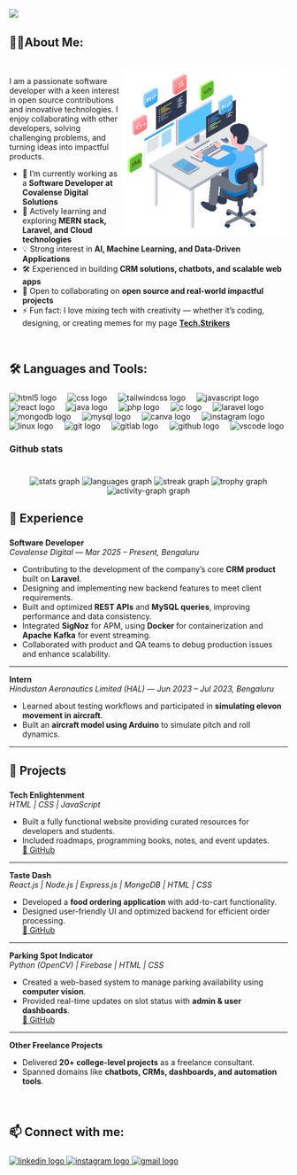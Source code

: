 <p align="left"> 
  <img src="https://readme-typing-svg.herokuapp.com?font=Fira+Code&size=25&duration=4000&pause=1000&color=65C5D4&center=false&vCenter=true&width=435&lines=Hey+👋+I'm+Chethan;Full+Stack+Developer;I+love+building+web+apps;Always+learning+new+tech!" />
</p>


###



###

<h2 align="left">👨‍💻About Me:</h2>

<br clear="both">

<img align="right" height="300" src="assets/RPjw1l5Ju9 (1).gif"  />

<p align="left">
I am a passionate software developer with a keen interest in open source contributions and innovative technologies.  
I enjoy collaborating with other developers, solving challenging problems, and turning ideas into impactful products.
</p>

<ul align="left">
  <li>🔭 I’m currently working as a <b>Software Developer at Covalense Digital Solutions</b></li>
  <li>🌱 Actively learning and exploring <b>MERN stack, Laravel, and Cloud technologies</b></li>
  <li>💡 Strong interest in <b>AI, Machine Learning, and Data-Driven Applications</b></li>
  <li>🛠 Experienced in building <b>CRM solutions, chatbots, and scalable web apps</b></li>
  <li>🤝 Open to collaborating on <b>open source and real-world impactful projects</b></li>
  <li>⚡ Fun fact: I love mixing tech with creativity — whether it’s coding, designing, or creating memes for my page <a href="https://instagram.com/tech.strikers"><b>Tech.Strikers</b></a></li>
</ul>
<br>

<h2 align="left">🛠️ Languages and Tools:</h2>

###

<div align="left">
  <img src="https://cdn.simpleicons.org/html5/E34F26" height="40" alt="html5 logo"  />
  <img width="12" />
  <img src="https://cdn.jsdelivr.net/gh/devicons/devicon/icons/css3/css3-original.svg" height="40" alt="css logo"  />
  <img width="12" />
  <img src="https://img.shields.io/badge/Tailwind CSS-06B6D4?logo=tailwindcss&logoColor=black&style=for-the-badge" height="40" alt="tailwindcss logo"  />
  <img width="12" />
  <img src="https://cdn.simpleicons.org/javascript/F7DF1E" height="40" alt="javascript logo"  />
  <img width="12" />
  <img src="https://cdn.simpleicons.org/react/61DAFB" height="40" alt="react logo"  />
  <img width="12" />
  <img src="https://cdn.jsdelivr.net/gh/devicons/devicon/icons/java/java-original.svg" height="40" alt="java logo"  />
  <img width="12" />
  <img src="https://img.shields.io/badge/PHP-777BB4?logo=php&logoColor=black&style=for-the-badge" height="40" alt="php logo"  />
  <img width="12" />
  <img src="https://cdn.jsdelivr.net/gh/devicons/devicon/icons/c/c-original.svg" height="40" alt="c logo"  />
  <img width="12" />
  <img src="https://img.shields.io/badge/Laravel-FF2D20?logo=laravel&logoColor=white&style=for-the-badge" height="40" alt="laravel logo"  />
  <img width="12" />
  <img src="https://skillicons.dev/icons?i=mongodb" height="40" alt="mongodb logo"  />
  <img width="12" />
  <img src="https://cdn.simpleicons.org/mysql/4479A1" height="40" alt="mysql logo"  />
  <img width="12" />
  <img src="https://cdn.simpleicons.org/canva/00C4CC" height="40" alt="canva logo"  />
  <img width="12" />
  <img src="https://cdn.simpleicons.org/instagram/E4405F" height="40" alt="instagram logo"  />
  <img width="12" />
  <img src="https://cdn.simpleicons.org/linux/FCC624" height="40" alt="linux logo"  />
  <img width="12" />
  <img src="https://cdn.jsdelivr.net/gh/devicons/devicon/icons/git/git-original.svg" height="40" alt="git logo"  />
  <img width="12" />
  <img src="https://cdn.jsdelivr.net/gh/devicons/devicon/icons/gitlab/gitlab-original.svg" height="40" alt="gitlab logo"  />
  <img width="12" />
  <img src="https://cdn.jsdelivr.net/gh/devicons/devicon/icons/github/github-original.svg" height="40" alt="github logo"  />
  <img width="12" />
  <img src="https://cdn.jsdelivr.net/gh/devicons/devicon/icons/vscode/vscode-original.svg" height="40" alt="vscode logo"  />
</div>

###

<h3 align="left">Github stats</h3>

###

<br clear="both">

<div align="center">
  
  <img src="https://github-readme-stats.vercel.app/api?username=chethan7032&hide_title=false&hide_rank=false&show_icons=true&include_all_commits=true&count_private=true&disable_animations=false&theme=dracula&locale=en&hide_border=false&order=1" height="150" alt="stats graph"  />
  <img src="https://github-readme-stats.vercel.app/api/top-langs?username=chethan7032&locale=en&hide_title=false&layout=compact&card_width=320&langs_count=5&theme=dracula&hide_border=false&order=2" height="150" alt="languages graph"  />
  <img src="https://streak-stats.demolab.com?user=chethan7032&locale=en&mode=daily&theme=dracula&hide_border=false&border_radius=5&order=3" height="150" alt="streak graph"  />
  <img src="https://github-profile-trophy.vercel.app?username=chethan7032&theme=dracula&column=-1&row=1&margin-w=8&margin-h=8&no-bg=false&no-frame=false&order=4" height="150" alt="trophy graph"  />
  <img src="https://github-readme-activity-graph.vercel.app/graph?username=chethan7032&radius=16&theme=react&area=true&order=5" height="300" alt="activity-graph graph"  />
</div>

###


<h2 align="left">💼 Experience</h2>

###

**Software Developer**  
*Covalense Digital — Mar 2025 – Present, Bengaluru*  
- Contributing to the development of the company’s core **CRM product** built on **Laravel**.  
- Designing and implementing new backend features to meet client requirements.  
- Built and optimized **REST APIs** and **MySQL queries**, improving performance and data consistency.  
- Integrated **SigNoz** for APM, using **Docker** for containerization and **Apache Kafka** for event streaming.  
- Collaborated with product and QA teams to debug production issues and enhance scalability.  

---

**Intern**  
*Hindustan Aeronautics Limited (HAL) — Jun 2023 – Jul 2023, Bengaluru*  
- Learned about testing workflows and participated in **simulating elevon movement in aircraft**.  
- Built an **aircraft model using Arduino** to simulate pitch and roll dynamics.  

---

###

<h2 align="left">🚀 Projects</h2>

###

**Tech Enlightenment**  
*HTML | CSS | JavaScript*  
- Built a fully functional website providing curated resources for developers and students.  
- Included roadmaps, programming books, notes, and event updates.  
[🔗 GitHub](https://github.com/chethan7032)

---

**Taste Dash**  
*React.js | Node.js | Express.js | MongoDB | HTML | CSS*  
- Developed a **food ordering application** with add-to-cart functionality.  
- Designed user-friendly UI and optimized backend for efficient order processing.  
[🔗 GitHub](https://github.com/chethan7032/Taste-Dash-Food-ordering-app-)

---

**Parking Spot Indicator**  
*Python (OpenCV) | Firebase | HTML | CSS*  
- Created a web-based system to manage parking availability using **computer vision**.  
- Provided real-time updates on slot status with **admin & user dashboards**.  
[🔗 GitHub](https://github.com/chethan7032/parking-slot-indicator-main-project-)

---

**Other Freelance Projects**  
- Delivered **20+ college-level projects** as a freelance consultant.  
- Spanned domains like **chatbots, CRMs, dashboards, and automation tools**.

 ###
<br>
 <h2 align="left">📫 Connect with me:</h2>

###

<div align="left">
  <a href="www.linkedin.com/in/g-chethan-reddy-33924b25a" target="_blank">
    <img src="https://raw.githubusercontent.com/maurodesouza/profile-readme-generator/master/src/assets/icons/social/linkedin/default.svg" width="52" height="40" alt="linkedin logo"  />
  </a>
  
  <a href="https://www.instagram.com/tech.strikers?utm_source=qr&igsh=Y3Y3Z2g1aW5idnR4 " target="_blank">
    <img src="https://raw.githubusercontent.com/maurodesouza/profile-readme-generator/master/src/assets/icons/social/instagram/default.svg" width="52" height="40" alt="instagram logo"  />
  </a>
  <a href="chethanreddy118@gmail.com" target="_blank">
    <img src="https://raw.githubusercontent.com/maurodesouza/profile-readme-generator/master/src/assets/icons/social/gmail/default.svg" width="52" height="40" alt="gmail logo"  />
  </a>
  
</div>


